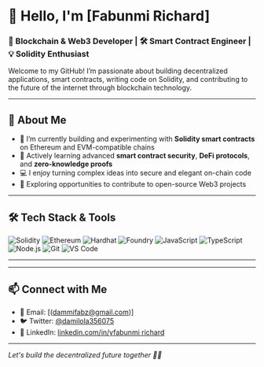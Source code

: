 # 👋 Hello, I'm [Fabunmi Richard]

### 🚀 Blockchain & Web3 Developer | 🛠 Smart Contract Engineer | 💡 Solidity Enthusiast

Welcome to my GitHub! I’m passionate about building decentralized applications, smart contracts, writing code on Solidity, and contributing to the future of the internet through blockchain technology.

---

## 🧠 About Me

- 🔭 I’m currently building and experimenting with **Solidity smart contracts** on Ethereum and EVM-compatible chains  
- 🌱 Actively learning advanced **smart contract security**, **DeFi protocols**, and **zero-knowledge proofs**
- 💻 I enjoy turning complex ideas into secure and elegant on-chain code  
- 🧩 Exploring opportunities to contribute to open-source Web3 projects

---

## 🛠 Tech Stack & Tools

![Solidity](https://img.shields.io/badge/Solidity-363636?style=for-the-badge&logo=solidity&logoColor=white)
![Ethereum](https://img.shields.io/badge/Ethereum-3C3C3D?style=for-the-badge&logo=ethereum&logoColor=white)
![Hardhat](https://img.shields.io/badge/Hardhat-181717?style=for-the-badge&logo=hardhat)
![Foundry](https://img.shields.io/badge/Foundry-000000?style=for-the-badge)
![JavaScript](https://img.shields.io/badge/JavaScript-F7DF1E?style=for-the-badge&logo=javascript&logoColor=black)
![TypeScript](https://img.shields.io/badge/TypeScript-007ACC?style=for-the-badge&logo=typescript)
![Node.js](https://img.shields.io/badge/Node.js-339933?style=for-the-badge&logo=nodedotjs&logoColor=white)
![Git](https://img.shields.io/badge/Git-F05032?style=for-the-badge&logo=git&logoColor=white)
![VS Code](https://img.shields.io/badge/VS_Code-007ACC?style=for-the-badge&logo=visual-studio-code&logoColor=white)

---

---

## 📫 Connect with Me

- 📧 Email: [(dammifabz@gmail.com)]
- 🐦 Twitter: [@damilola356075]([https://twitter.com/yourhandle](https://x.com/damilola356075?s=21&t=zy6QfiRhnNVjR0-72gs2Ow))
- 💼 LinkedIn: [linkedin.com/in/yfabunmi richard]([https://linkedin.com/in/yourname](https://www.linkedin.com/in/fabunmi-richard-a686ab23b?utm_source=share&utm_campaign=share_via&utm_content=profile&utm_medium=android_app))

---

*Let's build the decentralized future together 🧱✨*
